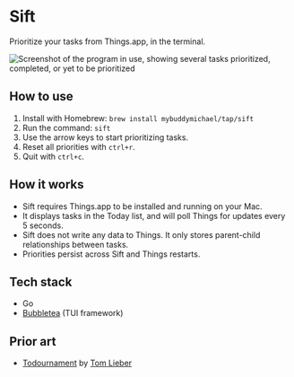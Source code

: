 # Sift

Prioritize your tasks from Things.app, in the terminal.

![Screenshot of the program in use, showing several tasks prioritized, completed, or yet to be prioritized](https://r1vysk5peykhs5gu.public.blob.vercel-storage.com/sift-light-PItyiEXdxlxcuS7R5xj87Ir1b14mFN.png)

## How to use

1. Install with Homebrew: `brew install mybuddymichael/tap/sift`
2. Run the command: `sift`
3. Use the arrow keys to start prioritizing tasks.
4. Reset all priorities with `ctrl+r`.
5. Quit with `ctrl+c`.

## How it works

- Sift requires Things.app to be installed and running on your Mac.
- It displays tasks in the Today list, and will poll Things for updates every 5
seconds.
- Sift does not write any data to Things. It only stores parent-child
relationships between tasks.
- Priorities persist across Sift and Things restarts.

## Tech stack

- Go
- [Bubbletea](https://github.com/charmbracelet/bubbletea) (TUI framework)

## Prior art

- [Todournament](https://github.com/alltom/todournament) by [Tom Lieber](https://github.com/alltom)
